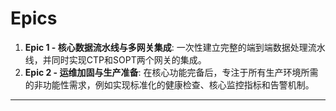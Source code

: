 # **Epics**

1. **Epic 1 \- 核心数据流水线与多网关集成**: 一次性建立完整的端到端数据处理流水线，并同时实现CTP和SOPT两个网关的集成。  
2. **Epic 2 \- 运维加固与生产准备**: 在核心功能完备后，专注于所有生产环境所需的非功能性需求，例如实现标准化的健康检查、核心监控指标和告警机制。

---
